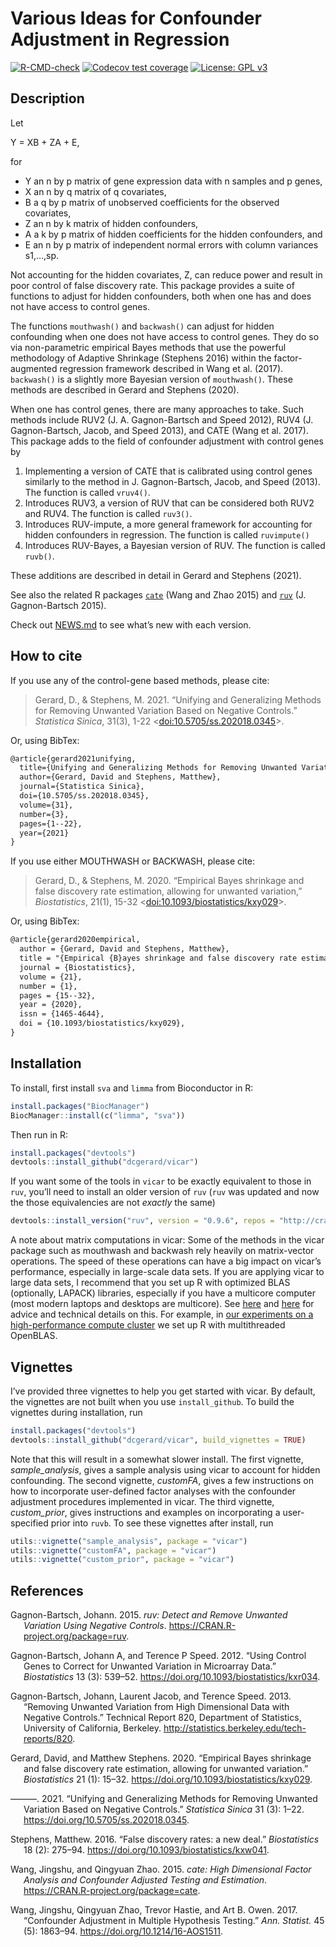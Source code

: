 Various Ideas for Confounder Adjustment in Regression
================

<!-- README.md is generated from README.Rmd. Please edit that file -->
<!-- badges: start -->

[![R-CMD-check](https://github.com/dcgerard/vicar/workflows/R-CMD-check/badge.svg)](https://github.com/dcgerard/vicar/actions)
[![Codecov test
coverage](https://codecov.io/gh/dcgerard/vicar/branch/master/graph/badge.svg)](https://codecov.io/gh/dcgerard/vicar?branch=master)
[![License: GPL
v3](https://img.shields.io/badge/License-GPL%20v3-blue.svg)](https://www.gnu.org/licenses/gpl-3.0)
<!-- badges: end -->

## Description

Let

Y = XB + ZA + E,

for

-   Y an n by p matrix of gene expression data with n samples and p
    genes,
-   X an n by q matrix of q covariates,
-   B a q by p matrix of unobserved coefficients for the observed
    covariates,
-   Z an n by k matrix of hidden confounders,
-   A a k by p matrix of hidden coefficients for the hidden confounders,
    and
-   E an n by p matrix of independent normal errors with column
    variances s1,…,sp.

Not accounting for the hidden covariates, Z, can reduce power and result
in poor control of false discovery rate. This package provides a suite
of functions to adjust for hidden confounders, both when one has and
does not have access to control genes.

The functions `mouthwash()` and `backwash()` can adjust for hidden
confounding when one does not have access to control genes. They do so
via non-parametric empirical Bayes methods that use the powerful
methodology of Adaptive Shrinkage (Stephens 2016) within the
factor-augmented regression framework described in Wang et al. (2017).
`backwash()` is a slightly more Bayesian version of `mouthwash()`. These
methods are described in Gerard and Stephens (2020).

When one has control genes, there are many approaches to take. Such
methods include RUV2 (J. A. Gagnon-Bartsch and Speed 2012), RUV4 (J.
Gagnon-Bartsch, Jacob, and Speed 2013), and CATE (Wang et al. 2017).
This package adds to the field of confounder adjustment with control
genes by

1.  Implementing a version of CATE that is calibrated using control
    genes similarly to the method in J. Gagnon-Bartsch, Jacob, and
    Speed (2013). The function is called `vruv4()`.
2.  Introduces RUV3, a version of RUV that can be considered both RUV2
    and RUV4. The function is called `ruv3()`.
3.  Introduces RUV-impute, a more general framework for accounting for
    hidden confounders in regression. The function is called
    `ruvimpute()`
4.  Introduces RUV-Bayes, a Bayesian version of RUV. The function is
    called `ruvb()`.

These additions are described in detail in Gerard and Stephens (2021).

See also the related R packages
[`cate`](https://cran.r-project.org/package=cate) (Wang and Zhao 2015)
and [`ruv`](https://cran.r-project.org/package=ruv) (J. Gagnon-Bartsch
2015).

Check out [NEWS.md](NEWS.md) to see what’s new with each version.

## How to cite

If you use any of the control-gene based methods, please cite:

> Gerard, D., & Stephens, M. 2021. “Unifying and Generalizing Methods
> for Removing Unwanted Variation Based on Negative Controls.”
> *Statistica Sinica*, 31(3), 1-22
> &lt;[doi:10.5705/ss.202018.0345](https://doi.org/10.5705/ss.202018.0345)&gt;.

Or, using BibTex:

``` tex
@article{gerard2021unifying,
  title={Unifying and Generalizing Methods for Removing Unwanted Variation Based on Negative Controls},
  author={Gerard, David and Stephens, Matthew},
  journal={Statistica Sinica},
  doi={10.5705/ss.202018.0345},
  volume={31},
  number={3},
  pages={1--22},
  year={2021}
}
```

If you use either MOUTHWASH or BACKWASH, please cite:

> Gerard, D., & Stephens, M. 2020. “Empirical Bayes shrinkage and false
> discovery rate estimation, allowing for unwanted variation,”
> *Biostatistics*, 21(1), 15-32
> &lt;[doi:10.1093/biostatistics/kxy029](https://doi.org/10.1093/biostatistics/kxy029)&gt;.

Or, using BibTex:

``` tex
@article{gerard2020empirical,
  author = {Gerard, David and Stephens, Matthew},
  title = "{Empirical {B}ayes shrinkage and false discovery rate estimation, allowing for unwanted variation}",
  journal = {Biostatistics},
  volume = {21},
  number = {1},
  pages = {15--32},
  year = {2020},
  issn = {1465-4644},
  doi = {10.1093/biostatistics/kxy029},
}
```

## Installation

To install, first install `sva` and `limma` from Bioconductor in R:

``` r
install.packages("BiocManager")
BiocManager::install(c("limma", "sva"))
```

Then run in R:

``` r
install.packages("devtools")
devtools::install_github("dcgerard/vicar")
```

If you want some of the tools in `vicar` to be exactly equivalent to
those in `ruv`, you’ll need to install an older version of `ruv` (`ruv`
was updated and now the those equivalencies are not *exactly* the same)

``` r
devtools::install_version("ruv", version = "0.9.6", repos = "http://cran.us.r-project.org")
```

A note about matrix computations in vicar: Some of the methods in the
vicar package such as mouthwash and backwash rely heavily on
matrix-vector operations. The speed of these operations can have a big
impact on vicar’s performance, especially in large-scale data sets. If
you are applying vicar to large data sets, I recommend that you set up R
with optimized BLAS (optionally, LAPACK) libraries, especially if you
have a multicore computer (most modern laptops and desktops are
multicore). See
[here](https://csgillespie.github.io/efficientR/set-up.html#blas-and-alternative-r-interpreters)
and
[here](https://cran.r-project.org/doc/manuals/r-release/R-admin.html#Linear-algebra)
for advice and technical details on this. For example, in [our
experiments on a high-performance compute
cluster](https://github.com/pcarbo/mouthwash_sims/blob/master/mouthwash.sbatch)
we set up R with multithreaded OpenBLAS.

## Vignettes

I’ve provided three vignettes to help you get started with vicar. By
default, the vignettes are not built when you use `install_github`. To
build the vignettes during installation, run

``` r
install.packages("devtools")
devtools::install_github("dcgerard/vicar", build_vignettes = TRUE)
```

Note that this will result in a somewhat slower install. The first
vignette, *sample\_analysis*, gives a sample analysis using vicar to
account for hidden confounding. The second vignette, *customFA*, gives a
few instructions on how to incorporate user-defined factor analyses with
the confounder adjustment procedures implemented in vicar. The third
vignette, *custom\_prior*, gives instructions and examples on
incorporating a user-specified prior into `ruvb`. To see these vignettes
after install, run

``` r
utils::vignette("sample_analysis", package = "vicar")
utils::vignette("customFA", package = "vicar")
utils::vignette("custom_prior", package = "vicar")
```

## References

<div id="refs" class="references csl-bib-body hanging-indent">

<div id="ref-bartsch2015ruv" class="csl-entry">

Gagnon-Bartsch, Johann. 2015. *<span class="nocase">ruv</span>: Detect
and Remove Unwanted Variation Using Negative Controls*.
<https://CRAN.R-project.org/package=ruv>.

</div>

<div id="ref-gagnon2012using" class="csl-entry">

Gagnon-Bartsch, Johann A, and Terence P Speed. 2012. “Using Control
Genes to Correct for Unwanted Variation in Microarray Data.”
*Biostatistics* 13 (3): 539–52.
<https://doi.org/10.1093/biostatistics/kxr034>.

</div>

<div id="ref-gagnon2013removing" class="csl-entry">

Gagnon-Bartsch, Johann, Laurent Jacob, and Terence Speed. 2013.
“Removing Unwanted Variation from High Dimensional Data with Negative
Controls.” Technical Report 820, Department of Statistics, University of
California, Berkeley. <http://statistics.berkeley.edu/tech-reports/820>.

</div>

<div id="ref-gerard2020empirical" class="csl-entry">

Gerard, David, and Matthew Stephens. 2020. “<span
class="nocase">Empirical Bayes shrinkage and false discovery rate
estimation, allowing for unwanted variation</span>.” *Biostatistics* 21
(1): 15–32. <https://doi.org/10.1093/biostatistics/kxy029>.

</div>

<div id="ref-gerard2021unifying" class="csl-entry">

———. 2021. “Unifying and Generalizing Methods for Removing Unwanted
Variation Based on Negative Controls.” *Statistica Sinica* 31 (3): 1–22.
<https://doi.org/10.5705/ss.202018.0345>.

</div>

<div id="ref-stephens2016false" class="csl-entry">

Stephens, Matthew. 2016. “<span class="nocase">False discovery rates: a
new deal</span>.” *Biostatistics* 18 (2): 275–94.
<https://doi.org/10.1093/biostatistics/kxw041>.

</div>

<div id="ref-wang2015cate" class="csl-entry">

Wang, Jingshu, and Qingyuan Zhao. 2015. *<span
class="nocase">cate</span>: High Dimensional Factor Analysis and
Confounder Adjusted Testing and Estimation*.
<https://CRAN.R-project.org/package=cate>.

</div>

<div id="ref-wang2017confounder" class="csl-entry">

Wang, Jingshu, Qingyuan Zhao, Trevor Hastie, and Art B. Owen. 2017.
“Confounder Adjustment in Multiple Hypothesis Testing.” *Ann. Statist.*
45 (5): 1863–94. <https://doi.org/10.1214/16-AOS1511>.

</div>

</div>

